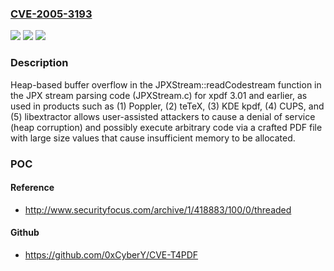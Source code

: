 ### [CVE-2005-3193](https://cve.mitre.org/cgi-bin/cvename.cgi?name=CVE-2005-3193)
![](https://img.shields.io/static/v1?label=Product&message=n%2Fa&color=blue)
![](https://img.shields.io/static/v1?label=Version&message=n%2Fa&color=blue)
![](https://img.shields.io/static/v1?label=Vulnerability&message=n%2Fa&color=brighgreen)

### Description

Heap-based buffer overflow in the JPXStream::readCodestream function in the JPX stream parsing code (JPXStream.c) for xpdf 3.01 and earlier, as used in products such as (1) Poppler, (2) teTeX, (3) KDE kpdf, (4) CUPS, and (5) libextractor allows user-assisted attackers to cause a denial of service (heap corruption) and possibly execute arbitrary code via a crafted PDF file with large size values that cause insufficient memory to be allocated.

### POC

#### Reference
- http://www.securityfocus.com/archive/1/418883/100/0/threaded

#### Github
- https://github.com/0xCyberY/CVE-T4PDF

